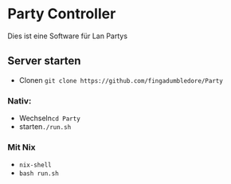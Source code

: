 # Party Controller
Dies ist eine Software für Lan Partys


## Server starten
+ Clonen `git clone https://github.com/fingadumbledore/Party`

### Nativ:
+ Wechseln`cd Party`
+ starten`./run.sh`

### Mit Nix
+ `nix-shell`
+ `bash run.sh`

